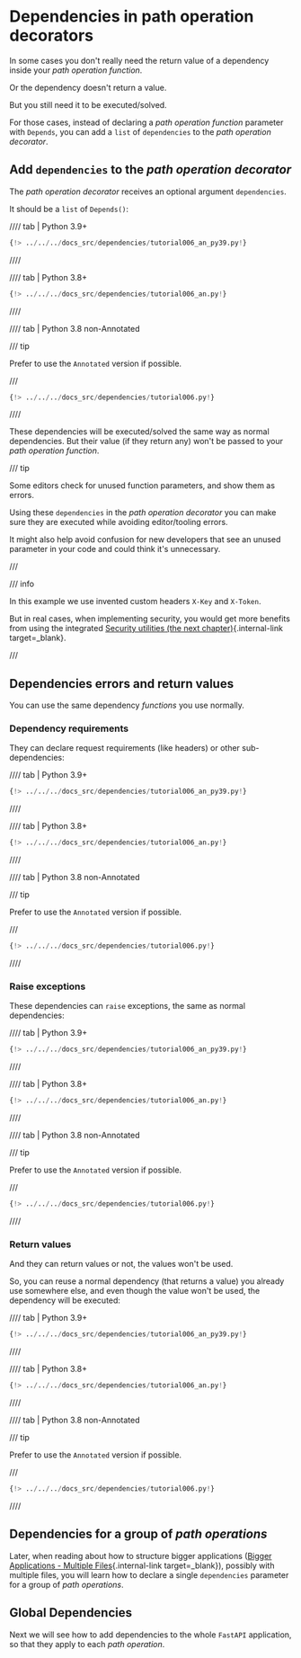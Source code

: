 # Dependencies in path operation decorators

In some cases you don't really need the return value of a dependency inside your *path operation function*.

Or the dependency doesn't return a value.

But you still need it to be executed/solved.

For those cases, instead of declaring a *path operation function* parameter with `Depends`, you can add a `list` of `dependencies` to the *path operation decorator*.

## Add `dependencies` to the *path operation decorator*

The *path operation decorator* receives an optional argument `dependencies`.

It should be a `list` of `Depends()`:

//// tab | Python 3.9+

```Python hl_lines="19"
{!> ../../../docs_src/dependencies/tutorial006_an_py39.py!}
```

////

//// tab | Python 3.8+

```Python hl_lines="18"
{!> ../../../docs_src/dependencies/tutorial006_an.py!}
```

////

//// tab | Python 3.8 non-Annotated

/// tip

Prefer to use the `Annotated` version if possible.

///

```Python hl_lines="17"
{!> ../../../docs_src/dependencies/tutorial006.py!}
```

////

These dependencies will be executed/solved the same way as normal dependencies. But their value (if they return any) won't be passed to your *path operation function*.

/// tip

Some editors check for unused function parameters, and show them as errors.

Using these `dependencies` in the *path operation decorator* you can make sure they are executed while avoiding editor/tooling errors.

It might also help avoid confusion for new developers that see an unused parameter in your code and could think it's unnecessary.

///

/// info

In this example we use invented custom headers `X-Key` and `X-Token`.

But in real cases, when implementing security, you would get more benefits from using the integrated [Security utilities (the next chapter)](../security/index.md){.internal-link target=_blank}.

///

## Dependencies errors and return values

You can use the same dependency *functions* you use normally.

### Dependency requirements

They can declare request requirements (like headers) or other sub-dependencies:

//// tab | Python 3.9+

```Python hl_lines="8  13"
{!> ../../../docs_src/dependencies/tutorial006_an_py39.py!}
```

////

//// tab | Python 3.8+

```Python hl_lines="7  12"
{!> ../../../docs_src/dependencies/tutorial006_an.py!}
```

////

//// tab | Python 3.8 non-Annotated

/// tip

Prefer to use the `Annotated` version if possible.

///

```Python hl_lines="6  11"
{!> ../../../docs_src/dependencies/tutorial006.py!}
```

////

### Raise exceptions

These dependencies can `raise` exceptions, the same as normal dependencies:

//// tab | Python 3.9+

```Python hl_lines="10  15"
{!> ../../../docs_src/dependencies/tutorial006_an_py39.py!}
```

////

//// tab | Python 3.8+

```Python hl_lines="9  14"
{!> ../../../docs_src/dependencies/tutorial006_an.py!}
```

////

//// tab | Python 3.8 non-Annotated

/// tip

Prefer to use the `Annotated` version if possible.

///

```Python hl_lines="8  13"
{!> ../../../docs_src/dependencies/tutorial006.py!}
```

////

### Return values

And they can return values or not, the values won't be used.

So, you can reuse a normal dependency (that returns a value) you already use somewhere else, and even though the value won't be used, the dependency will be executed:

//// tab | Python 3.9+

```Python hl_lines="11  16"
{!> ../../../docs_src/dependencies/tutorial006_an_py39.py!}
```

////

//// tab | Python 3.8+

```Python hl_lines="10  15"
{!> ../../../docs_src/dependencies/tutorial006_an.py!}
```

////

//// tab | Python 3.8 non-Annotated

/// tip

Prefer to use the `Annotated` version if possible.

///

```Python hl_lines="9  14"
{!> ../../../docs_src/dependencies/tutorial006.py!}
```

////

## Dependencies for a group of *path operations*

Later, when reading about how to structure bigger applications ([Bigger Applications - Multiple Files](../../tutorial/bigger-applications.md){.internal-link target=_blank}), possibly with multiple files, you will learn how to declare a single `dependencies` parameter for a group of *path operations*.

## Global Dependencies

Next we will see how to add dependencies to the whole `FastAPI` application, so that they apply to each *path operation*.
